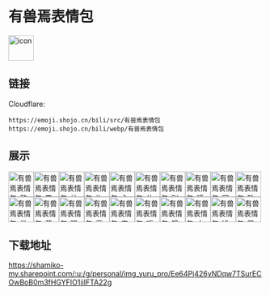 # 有兽焉表情包
<img src="https://emoji.shojo.cn/bili/src/有兽焉表情包/icon.png" width="50" height="50" alt="icon">

## 链接
Cloudflare:
```
https://emoji.shojo.cn/bili/src/有兽焉表情包
https://emoji.shojo.cn/bili/webp/有兽焉表情包
```
## 展示
<img src="https://emoji.shojo.cn/bili/src/有兽焉表情包/有兽焉表情包-整活.png" width="50" height="50" alt="有兽焉表情包-整活"><img src="https://emoji.shojo.cn/bili/src/有兽焉表情包/有兽焉表情包-震惊.png" width="50" height="50" alt="有兽焉表情包-震惊"><img src="https://emoji.shojo.cn/bili/src/有兽焉表情包/有兽焉表情包-站岗.png" width="50" height="50" alt="有兽焉表情包-站岗"><img src="https://emoji.shojo.cn/bili/src/有兽焉表情包/有兽焉表情包-许愿.png" width="50" height="50" alt="有兽焉表情包-许愿"><img src="https://emoji.shojo.cn/bili/src/有兽焉表情包/有兽焉表情包-心动.png" width="50" height="50" alt="有兽焉表情包-心动"><img src="https://emoji.shojo.cn/bili/src/有兽焉表情包/有兽焉表情包-什么？.png" width="50" height="50" alt="有兽焉表情包-什么？"><img src="https://emoji.shojo.cn/bili/src/有兽焉表情包/有兽焉表情包-别提了.png" width="50" height="50" alt="有兽焉表情包-别提了"><img src="https://emoji.shojo.cn/bili/src/有兽焉表情包/有兽焉表情包-噗.png" width="50" height="50" alt="有兽焉表情包-噗"><img src="https://emoji.shojo.cn/bili/src/有兽焉表情包/有兽焉表情包-困了.png" width="50" height="50" alt="有兽焉表情包-困了"><img src="https://emoji.shojo.cn/bili/src/有兽焉表情包/有兽焉表情包-酷.png" width="50" height="50" alt="有兽焉表情包-酷"><img src="https://emoji.shojo.cn/bili/src/有兽焉表情包/有兽焉表情包-举手.png" width="50" height="50" alt="有兽焉表情包-举手"><img src="https://emoji.shojo.cn/bili/src/有兽焉表情包/有兽焉表情包-开心.png" width="50" height="50" alt="有兽焉表情包-开心"><img src="https://emoji.shojo.cn/bili/src/有兽焉表情包/有兽焉表情包-嘿嘿.png" width="50" height="50" alt="有兽焉表情包-嘿嘿"><img src="https://emoji.shojo.cn/bili/src/有兽焉表情包/有兽焉表情包-高贵.png" width="50" height="50" alt="有兽焉表情包-高贵"><img src="https://emoji.shojo.cn/bili/src/有兽焉表情包/有兽焉表情包-废了.png" width="50" height="50" alt="有兽焉表情包-废了"><img src="https://emoji.shojo.cn/bili/src/有兽焉表情包/有兽焉表情包-呃.png" width="50" height="50" alt="有兽焉表情包-呃"><img src="https://emoji.shojo.cn/bili/src/有兽焉表情包/有兽焉表情包-饿.png" width="50" height="50" alt="有兽焉表情包-饿"><img src="https://emoji.shojo.cn/bili/src/有兽焉表情包/有兽焉表情包-大哭.png" width="50" height="50" alt="有兽焉表情包-大哭"><img src="https://emoji.shojo.cn/bili/src/有兽焉表情包/有兽焉表情包-馋.png" width="50" height="50" alt="有兽焉表情包-馋"><img src="https://emoji.shojo.cn/bili/src/有兽焉表情包/有兽焉表情包-巴适.png" width="50" height="50" alt="有兽焉表情包-巴适">

## 下载地址

https://shamiko-my.sharepoint.com/:u:/g/personal/img_yuru_pro/Ee64Pj426yNDqw7TSurECOwBoB0m3fHGYFIO1iiIFTA22g